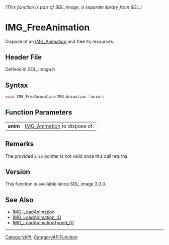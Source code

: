###### (This function is part of SDL_image, a separate library from SDL.)
# IMG_FreeAnimation

Dispose of an [IMG_Animation](IMG_Animation) and free its resources.

## Header File

Defined in SDL_image.h

## Syntax

```c
void IMG_FreeAnimation(IMG_Animation *anim);

```

## Function Parameters

|              |                                               |
| ------------ | --------------------------------------------- |
| **anim**     | [IMG_Animation](IMG_Animation) to dispose of. |

## Remarks

The provided `anim` pointer is not valid once this call returns.

## Version

This function is available since SDL_image 3.0.0.

## See Also

- [IMG_LoadAnimation](IMG_LoadAnimation)
- [IMG_LoadAnimation_IO](IMG_LoadAnimation_IO)
- [IMG_LoadAnimationTyped_IO](IMG_LoadAnimationTyped_IO)

----
[CategoryAPI](CategoryAPI), [CategoryAPIFunction](CategoryAPIFunction)

